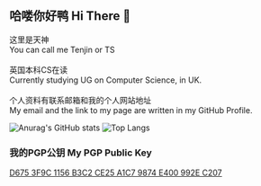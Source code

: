 ## 哈喽你好鸭 Hi There 👋
这里是天神 \
You can call me Tenjin or TS \
\
英国本科CS在读 \
Currently studying UG on Computer Science, in UK. \
\
个人资料有联系邮箱和我的个人网站地址 \
My email and the link to my page are written in my GitHub Profile.

![Anurag's GitHub stats](https://githubstats.tian-shen.me/api?username=sahuidhsu&show_icons=true&theme=onedark)
![Top Langs](https://githubstats.tian-shen.me/api/top-langs?username=sahuidhsu&theme=onedark)

### 我的PGP公钥 My PGP Public Key
[D675 3F9C 1156 B3C2 CE25  A1C7 9874 E400 992E C207](https://github.com/sahuidhsu/PGP-keys)
